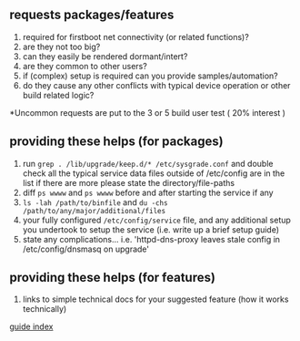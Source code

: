


## requests packages/features

1) required for firstboot net connectivity (or related functions)?
2) are they not too big?
3) can they easily be rendered dormant/intert?
5) are they common to other users?
6) if (complex) setup is required can you provide samples/automation?
7) do they cause any other conflicts with typical device operation or other build related logic?


*Uncommon requests are put to the 3 or 5 build user test ( 20% interest )

## providing these helps (for packages)
1) run `grep . /lib/upgrade/keep.d/* /etc/sysgrade.conf` and double check all the typical service data files outside of /etc/config are in the list if there are more please state the directory/file-paths
2) diff `ps wwww` and `ps wwww` before and after starting the service if any
3) `ls -lah /path/to/binfile` and `du -chs /path/to/any/major/additional/files`
5) your fully configured `/etc/config/service` file, and any additional setup you undertook to setup the service (i.e. write up a brief setup guide)
6) state any complications... i.e. 'httpd-dns-proxy leaves stale config in /etc/config/dnsmasq on upgrade'

## providing these helps (for features)
1) links to simple technical docs for your suggested feature (how it works technically)


[guide index](https://github.com/wulfy23/rpi4/blob/master/README.md#github-guides)





